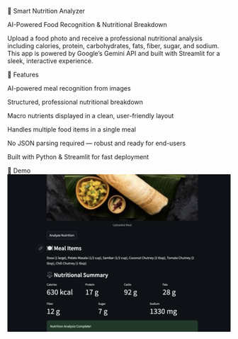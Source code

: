 🥗 Smart Nutrition Analyzer

AI-Powered Food Recognition & Nutritional Breakdown

Upload a food photo and receive a professional nutritional analysis including calories, protein, carbohydrates, fats, fiber, sugar, and sodium. This app is powered by Google’s Gemini API and built with Streamlit for a sleek, interactive experience.

🚀 Features

AI-powered meal recognition from images

Structured, professional nutritional breakdown

Macro nutrients displayed in a clean, user-friendly layout

Handles multiple food items in a single meal

No JSON parsing required — robust and ready for end-users

Built with Python & Streamlit for fast deployment

📸 Demo
![Meal Analysis Screenshot](Demo.png)

